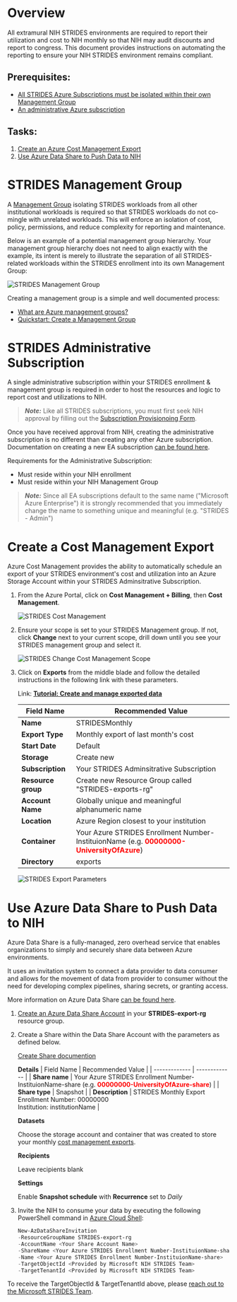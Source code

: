 # Overview
All extramural NIH STRIDES environments are required to report their utilization and cost to NIH monthly so that NIH may audit discounts and report to congress. This document provides instructions on automating the reporting to ensure your NIH STRIDES environment remains compliant. 

## Prerequisites:

- [All STRIDES Azure Subscriptions must be isolated within their own Management Group](#STRIDES-Management-Group)
- [An administrative Azure subscription](#STRIDES-Administrative-Subscription)

## Tasks:

1. [Create an Azure Cost Management Export](#Create-a-Cost-Management-Export)
1. [Use Azure Data Share to Push Data to NIH](#Use-Azure-Data-Share-to-Push-Data-to-NIH)


# STRIDES Management Group

A [Management Group]( https://docs.microsoft.com/en-us/azure/governance/management-groups/overview) isolating STRIDES workloads from all other institutional workloads is required so that STRIDES workloads do not co-mingle with unrelated workloads. This will enforce an isolation of cost, policy, permissions, and reduce complexity for reporting and maintenance.

Below is an example of a potential management group hierarchy. Your management group hierarchy does not need to align exactly with the example, its intent is merely to illustrate the separation of all STRIDES-related workloads within the STRIDES enrollment into its own Management Group:

![STRIDES Management Group](media/strides-management-group-hierarchy.png)

Creating a management group is a simple and well documented process:
- [What are Azure management groups?]( https://docs.microsoft.com/en-us/azure/governance/management-groups/overview)
- [Quickstart: Create a Management Group]( https://docs.microsoft.com/en-us/azure/governance/management-groups/create-management-group-portal)

# STRIDES Administrative Subscription

A single administrative subscription within your STRIDES enrollment & management group is required in order to host the resources and logic to report cost and utilizations to NIH.


> **_Note:_**  Like all STRIDES subscriptions, you must first seek NIH approval by filling out the [Subscription Provisionoing Form](../subscription%20provisioning/README.md).


Once you have received approval from NIH, creating the administrative subscription is no different than creating any other Azure subscription. Documentation on creating a new EA subscription [can be found here](https://docs.microsoft.com/en-us/azure/cost-management-billing/manage/create-subscription). 

Requirements for the Administrative Subscription:
- Must reside within your NIH enrollment
- Must reside within your NIH Management Group
 
> **_Note:_** Since all EA subscriptions default to the same name ("Microsoft Azure Enterprise") it is strongly recommended that you immediately change the name to something unique and meaningful (e.g. "STRIDES - Admin")

# Create a Cost Management Export

Azure Cost Management provides the ability to automatically schedule an export of your STRIDES environment's cost and utilization into an Azure Storage Account within your STRIDES Adminsitrative Subscription.

1. From the Azure Portal, click on **Cost Management + Billing**, then **Cost Management**.

    ![STRIDES Cost Management](media/strides-cost-management.png)

1. Ensure your scope is set to your STRIDES Management group. If not, click **Change** next to your current scope, drill down until you see your STRIDES management group and select it. 

    ![STRIDES Change Cost Management Scope](media/strides-change-scope.png)


1. Click on **Exports** from the middle blade and follow the detailed instructions in the following link with these parameters.

    Link: **[Tutorial: Create and manage exported data](https://docs.microsoft.com/en-us/azure/cost-management-billing/costs/tutorial-export-acm-data?tabs=azure-portal)**



    | Field Name  | Recommended Value |
    | ------------- | ------------- |
    | **Name**  | STRIDESMonthly  |
    | **Export Type**  | Monthly export of last month's cost  |
    | **Start Date**  | Default  |
    | **Storage**  | Create new  |
    | **Subscription**  | Your STRIDES Adminsitrative Subscription  |
    | **Resource group**  | Create new Resource Group called "STRIDES-exports-rg"  |
    | **Account Name**  | Globally unique and meaningful alphanumeric name  |
    | **Location**  | Azure Region closest to your institution  |
    | **Container**  | Your Azure STRIDES Enrollment Number-InstituionName (e.g. <span style="color:red">**00000000-UniversityOfAzure**</span>)|
    | **Directory**  | exports  |

    ![STRIDES Export Parameters](media/strides-export-params.png)



# Use Azure Data Share to Push Data to NIH

Azure Data Share is a fully-managed, zero overhead service that enables organizations to simply and securely share data between Azure environments. 

It uses an invitation system to connect a data provider to data consumer and allows for the movement of data from provider to consumer without the need for developing complex pipelines, sharing secrets, or granting access.

More information on Azure Data Share [can be found here](https://docs.microsoft.com/en-us/azure/data-share/overview).

1.  [Create an Azure Data Share Account](https://docs.microsoft.com/en-us/azure/data-share/share-your-data-portal#create-a-data-share-account) in your **STRIDES-export-rg** resource group.
 
1.  Create a Share within the Data Share Account with the parameters as defined below.

    [Create Share documention](https://docs.microsoft.com/en-us/azure/data-share/share-your-data-portal#create-a-share)

    **Details**
    | Field Name  | Recommended Value |
    | ------------- | ------------- |
    | **Share name**  | Your Azure STRIDES Enrollment Number-InstituionName-share (e.g. <span style="color:red">**00000000-UniversityOfAzure-share**</span>)  |
    | **Share type**  | Snapshot  |
    | **Description**  | STRIDES Monthly Export<br/> Enrollment Number: 00000000<br/> Institution: institutionName |

    **Datasets**

    Choose the storage account and container that was created to store your monthly [cost management exports](#Create-a-Cost-Management-Export).

    **Recipients**

    Leave recipients blank

    **Settings**

    Enable **Snapshot schedule** with **Recurrence** set to *Daily*


1. Invite the NIH to consume your data by executing the following PowerShell command in [Azure Cloud Shell](https://docs.microsoft.com/en-us/azure/cloud-shell/overview):

    ```powershell
    New-AzDataShareInvitation
   -ResourceGroupName STRIDES-export-rg
   -AccountName <Your Share Account Name>
   -ShareName <Your Azure STRIDES Enrollment Number-InstituionName-share>
   -Name <Your Azure STRIDES Enrollment Number-InstituionName-share>
   -TargetObjectId <Provided by Microsoft NIH STRIDES Team>
   -TargetTenantId <Provided by Microsoft NIH STRIDES Team>
    ```
To receive the TargetObjectId & TargetTenantId above, please [reach out to the Microsoft STRIDES Team](mailto:MSSTRIDES@microsoft.com).